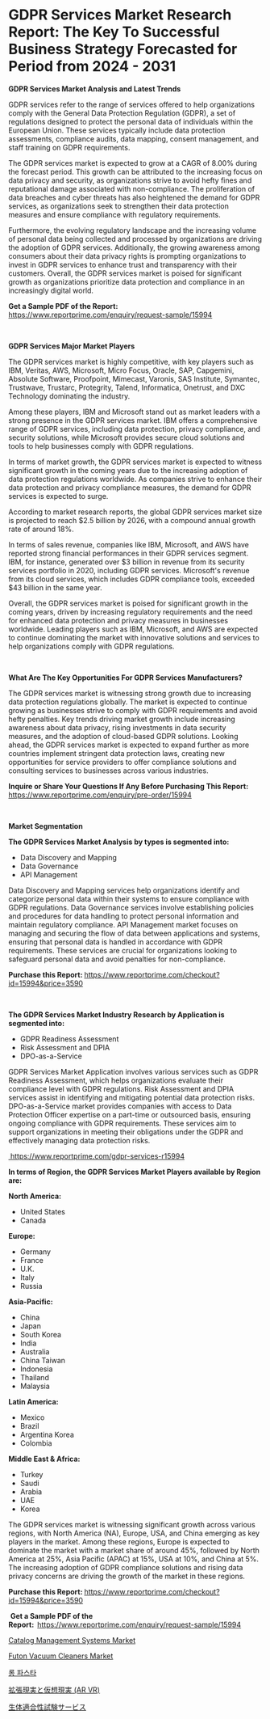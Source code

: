 <p><h1>GDPR Services Market Research Report: The Key To Successful Business Strategy Forecasted for Period from 2024 - 2031</h1></p><p><strong>GDPR Services Market Analysis and Latest Trends</strong></p>
<p><p>GDPR services refer to the range of services offered to help organizations comply with the General Data Protection Regulation (GDPR), a set of regulations designed to protect the personal data of individuals within the European Union. These services typically include data protection assessments, compliance audits, data mapping, consent management, and staff training on GDPR requirements.</p><p>The GDPR services market is expected to grow at a CAGR of 8.00% during the forecast period. This growth can be attributed to the increasing focus on data privacy and security, as organizations strive to avoid hefty fines and reputational damage associated with non-compliance. The proliferation of data breaches and cyber threats has also heightened the demand for GDPR services, as organizations seek to strengthen their data protection measures and ensure compliance with regulatory requirements.</p><p>Furthermore, the evolving regulatory landscape and the increasing volume of personal data being collected and processed by organizations are driving the adoption of GDPR services. Additionally, the growing awareness among consumers about their data privacy rights is prompting organizations to invest in GDPR services to enhance trust and transparency with their customers. Overall, the GDPR services market is poised for significant growth as organizations prioritize data protection and compliance in an increasingly digital world.</p></p>
<p><strong>Get a Sample PDF of the Report:&nbsp;</strong> <a href="https://www.reportprime.com/enquiry/request-sample/15994">https://www.reportprime.com/enquiry/request-sample/15994</a></p>
<p>&nbsp;</p>
<p><strong>GDPR Services Major Market Players</strong></p>
<p><p>The GDPR services market is highly competitive, with key players such as IBM, Veritas, AWS, Microsoft, Micro Focus, Oracle, SAP, Capgemini, Absolute Software, Proofpoint, Mimecast, Varonis, SAS Institute, Symantec, Trustwave, Trustarc, Protegrity, Talend, Informatica, Onetrust, and DXC Technology dominating the industry.</p><p>Among these players, IBM and Microsoft stand out as market leaders with a strong presence in the GDPR services market. IBM offers a comprehensive range of GDPR services, including data protection, privacy compliance, and security solutions, while Microsoft provides secure cloud solutions and tools to help businesses comply with GDPR regulations.</p><p>In terms of market growth, the GDPR services market is expected to witness significant growth in the coming years due to the increasing adoption of data protection regulations worldwide. As companies strive to enhance their data protection and privacy compliance measures, the demand for GDPR services is expected to surge.</p><p>According to market research reports, the global GDPR services market size is projected to reach $2.5 billion by 2026, with a compound annual growth rate of around 18%.</p><p>In terms of sales revenue, companies like IBM, Microsoft, and AWS have reported strong financial performances in their GDPR services segment. IBM, for instance, generated over $3 billion in revenue from its security services portfolio in 2020, including GDPR services. Microsoft's revenue from its cloud services, which includes GDPR compliance tools, exceeded $43 billion in the same year.</p><p>Overall, the GDPR services market is poised for significant growth in the coming years, driven by increasing regulatory requirements and the need for enhanced data protection and privacy measures in businesses worldwide. Leading players such as IBM, Microsoft, and AWS are expected to continue dominating the market with innovative solutions and services to help organizations comply with GDPR regulations.</p></p>
<p>&nbsp;</p>
<p><strong>What Are The Key Opportunities For GDPR Services Manufacturers?</strong></p>
<p><p>The GDPR services market is witnessing strong growth due to increasing data protection regulations globally. The market is expected to continue growing as businesses strive to comply with GDPR requirements and avoid hefty penalties. Key trends driving market growth include increasing awareness about data privacy, rising investments in data security measures, and the adoption of cloud-based GDPR solutions. Looking ahead, the GDPR services market is expected to expand further as more countries implement stringent data protection laws, creating new opportunities for service providers to offer compliance solutions and consulting services to businesses across various industries.</p></p>
<p><strong>Inquire or Share Your Questions If Any Before Purchasing This Report:</strong> <a href="https://www.reportprime.com/enquiry/pre-order/15994">https://www.reportprime.com/enquiry/pre-order/15994</a></p>
<p>&nbsp;</p>
<p><strong>Market Segmentation</strong></p>
<p><strong>The GDPR Services Market Analysis by types is segmented into:</strong></p>
<p><ul><li>Data Discovery and Mapping</li><li>Data Governance</li><li>API Management</li></ul></p>
<p><p>Data Discovery and Mapping services help organizations identify and categorize personal data within their systems to ensure compliance with GDPR regulations. Data Governance services involve establishing policies and procedures for data handling to protect personal information and maintain regulatory compliance. API Management market focuses on managing and securing the flow of data between applications and systems, ensuring that personal data is handled in accordance with GDPR requirements. These services are crucial for organizations looking to safeguard personal data and avoid penalties for non-compliance.</p></p>
<p><strong>Purchase this Report:&nbsp;</strong><a href="https://www.reportprime.com/checkout?id=15994&price=3590">https://www.reportprime.com/checkout?id=15994&price=3590</a></p>
<p>&nbsp;</p>
<p><strong>The GDPR Services Market Industry Research by Application is segmented into:</strong></p>
<p><ul><li>GDPR Readiness Assessment</li><li>Risk Assessment and DPIA</li><li>DPO-as-a-Service</li></ul></p>
<p><p>GDPR Services Market Application involves various services such as GDPR Readiness Assessment, which helps organizations evaluate their compliance level with GDPR regulations. Risk Assessment and DPIA services assist in identifying and mitigating potential data protection risks. DPO-as-a-Service market provides companies with access to Data Protection Officer expertise on a part-time or outsourced basis, ensuring ongoing compliance with GDPR requirements. These services aim to support organizations in meeting their obligations under the GDPR and effectively managing data protection risks.</p></p>
<p><a href="https://www.reportprime.com/gdpr-services-r15994">&nbsp;https://www.reportprime.com/gdpr-services-r15994</a></p>
<p><strong>In terms of Region, the GDPR Services Market Players available by Region are:</strong></p>
<p>
    <p> <strong> North America: </strong>
        <ul>
            <li>United States</li>
            <li>Canada</li>
        </ul>
        </p> 
    <p> <strong> Europe: </strong>
        <ul>
            <li>Germany</li>
            <li>France</li>
            <li>U.K.</li>
            <li>Italy</li>
            <li>Russia</li>
        </ul>
        </p> 
    <p> <strong> Asia-Pacific: </strong>
        <ul>
            <li>China</li>
            <li>Japan</li>
            <li>South Korea</li>
            <li>India</li>
            <li>Australia</li>
            <li>China Taiwan</li>
            <li>Indonesia</li>
            <li>Thailand</li>
            <li>Malaysia</li>
        </ul>
        </p> 
    <p> <strong> Latin America: </strong>
        <ul>
            <li>Mexico</li>
            <li>Brazil</li>
            <li>Argentina Korea</li>
            <li>Colombia</li>
        </ul>
        </p> 
    <p> <strong> Middle East & Africa: </strong>
        <ul>
            <li>Turkey</li>
            <li>Saudi</li>
            <li>Arabia</li>
            <li>UAE</li>
            <li>Korea</li>
        </ul>
    </p>
    </p>
<p><p>The GDPR services market is witnessing significant growth across various regions, with North America (NA), Europe, USA, and China emerging as key players in the market. Among these regions, Europe is expected to dominate the market with a market share of around 45%, followed by North America at 25%, Asia Pacific (APAC) at 15%, USA at 10%, and China at 5%. The increasing adoption of GDPR compliance solutions and rising data privacy concerns are driving the growth of the market in these regions.</p></p>
<p><strong>Purchase this Report: </strong><a href="https://www.reportprime.com/checkout?id=15994&price=3590">https://www.reportprime.com/checkout?id=15994&price=3590</a></p>
<p>&nbsp;<strong>Get a Sample PDF of the Report:&nbsp;&nbsp;</strong><a href="https://www.reportprime.com/enquiry/request-sample/15994">https://www.reportprime.com/enquiry/request-sample/15994</a></p>
<p><strong></strong></p>
<p><p><a href="https://github.com/AlysaLedner2023/Market-Research-Report-List-1/blob/main/catalog-management-systems-market.md">Catalog Management Systems Market</a></p><p><a href="https://issuu.com/reportprime-2/docs/futon-vacuum-cleaners-market-size-2030.pptx">Futon Vacuum Cleaners Market</a></p><p><a href="https://github.com/RichardLueilwitz787/Market-Research-Report-List-1/blob/main/810914776594.md">롱 파스타</a></p><p><a href="https://github.com/hwbcz413288296/Market-Research-Report-List-2/blob/main/748302982181.md">拡張現実と仮想現実 (AR VR)</a></p><p><a href="https://medium.com/@deontestanton2023/%E3%83%90%E3%82%A4%E3%82%AA%E9%81%A9%E5%90%88%E6%80%A7%E3%83%86%E3%82%B9%E3%83%88%E3%82%B5%E3%83%BC%E3%83%93%E3%82%B9%E5%B8%82%E5%A0%B4-2031%E5%B9%B4%E3%81%BE%E3%81%A7%E3%81%AE%E3%83%88%E3%83%AC%E3%83%B3%E3%83%89-%E4%BA%88%E6%B8%AC-%E7%AB%B6%E5%90%88%E5%88%86%E6%9E%90-5e6c1620890b">生体適合性試験サービス</a></p></p>
